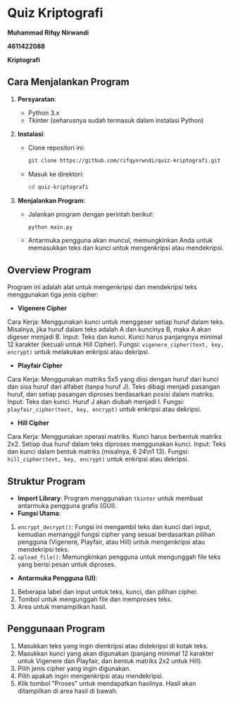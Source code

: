 # Quiz Kriptografi

**Muhammad Rifqy Nirwandi**

**4611422088**

**Kriptografi**

## Cara Menjalankan Program

1. **Persyaratan**:
   - Python 3.x
   - Tkinter (seharusnya sudah termasuk dalam instalasi Python)
   
2. **Instalasi**:
   - Clone repositori ini:
     ```bash
     git clone https://github.com/rifqynrwndi/quiz-kriptografi.git
     ```
   - Masuk ke direktori:
     ```bash
     cd quiz-kriptografi
     ```

3. **Menjalankan Program**:
   - Jalankan program dengan perintah berikut:
     ```bash
     python main.py
     ```
   - Antarmuka pengguna akan muncul, memungkinkan Anda untuk memasukkan teks dan kunci untuk mengenkripsi atau mendekripsi.


## Overview Program
Program ini adalah alat untuk mengenkripsi dan mendekripsi teks menggunakan tiga jenis cipher:
- **Vigenere Cipher**

Cara Kerja: Menggunakan kunci untuk menggeser setiap huruf dalam teks. Misalnya, jika huruf dalam teks adalah A dan kuncinya B, maka A akan digeser menjadi B.
Input: Teks dan kunci. Kunci harus panjangnya minimal 12 karakter (kecuali untuk Hill Cipher).
Fungsi: `vigenere_cipher(text, key, encrypt)` untuk melakukan enkripsi atau dekripsi.
- **Playfair Cipher**

Cara Kerja: Menggunakan matriks 5x5 yang diisi dengan huruf dari kunci dan sisa huruf dari alfabet (tanpa huruf J). Teks dibagi menjadi pasangan huruf, dan setiap pasangan diproses berdasarkan posisi dalam matriks.
Input: Teks dan kunci. Huruf J akan diubah menjadi I.
Fungsi: `playfair_cipher(text, key, encrypt)` untuk enkripsi atau dekripsi.
- **Hill Cipher**

Cara Kerja: Menggunakan operasi matriks. Kunci harus berbentuk matriks 2x2. Setiap dua huruf dalam teks diproses menggunakan kunci.
Input: Teks dan kunci dalam bentuk matriks (misalnya, 6 24\n1 13).
Fungsi: `hill_cipher(text, key, encrypt)` untuk enkripsi atau dekripsi.

## Struktur Program
- **Import Library**: Program menggunakan `tkinter` untuk membuat antarmuka pengguna grafis (GUI).
- **Fungsi Utama**:
1. `encrypt_decrypt()`: Fungsi ini mengambil teks dan kunci dari input, kemudian memanggil fungsi cipher yang sesuai berdasarkan pilihan pengguna (Vigenere, Playfair, atau Hill) untuk mengenkripsi atau mendekripsi teks.
2. `upload_file()`: Memungkinkan pengguna untuk mengunggah file teks yang berisi pesan untuk diproses.
- **Antarmuka Pengguna (UI)**:
1. Beberapa label dan input untuk teks, kunci, dan pilihan cipher.
2. Tombol untuk mengunggah file dan memproses teks.
3. Area untuk menampilkan hasil.

## Penggunaan Program
1. Masukkan teks yang ingin dienkripsi atau didekripsi di kotak teks.
2. Masukkan kunci yang akan digunakan (panjang minimal 12 karakter untuk Vigenere dan Playfair, dan bentuk matriks 2x2 untuk Hill).
3. Pilih jenis cipher yang ingin digunakan.
4. Pilih apakah ingin mengenkripsi atau mendekripsi.
5. Klik tombol "Proses" untuk mendapatkan hasilnya. Hasil akan ditampilkan di area hasil di bawah.